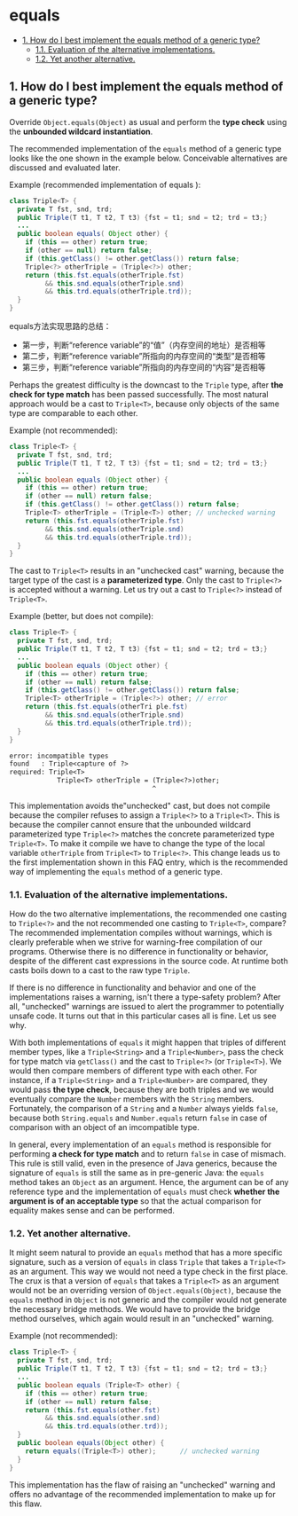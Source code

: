 # equals

<!-- TOC -->

- [1. How do I best implement the equals method of a generic type?](#1-how-do-i-best-implement-the-equals-method-of-a-generic-type)
  - [1.1. Evaluation of the alternative implementations.](#11-evaluation-of-the-alternative-implementations)
  - [1.2. Yet another alternative.](#12-yet-another-alternative)

<!-- /TOC -->

## 1. How do I best implement the equals method of a generic type?

Override `Object.equals(Object)` as usual and perform the **type check** using the **unbounded wildcard instantiation**.

The recommended implementation of the `equals` method of a generic type looks like the one shown in the example below.  Conceivable alternatives are discussed and evaluated later.

Example (recommended implementation of equals ): 

```java
class Triple<T> {
  private T fst, snd, trd;
  public Triple(T t1, T t2, T t3) {fst = t1; snd = t2; trd = t3;}
  ...
  public boolean equals( Object other) {
    if (this == other) return true;
    if (other == null) return false;
    if (this.getClass() != other.getClass()) return false;
    Triple<?> otherTriple = (Triple<?>) other;
    return (this.fst.equals(otherTriple.fst)
         && this.snd.equals(otherTriple.snd)
         && this.trd.equals(otherTriple.trd));
  }
}
```

equals方法实现思路的总结：

- 第一步，判断“reference variable”的“值”（内存空间的地址）是否相等
- 第二步，判断“reference variable”所指向的内存空间的“类型”是否相等
- 第三步，判断“reference variable”所指向的内存空间的“内容”是否相等

Perhaps the greatest difficulty is the downcast to the `Triple` type, after **the check for type match** has been passed successfully. The most natural approach would be a cast to `Triple<T>`, because only objects of the same type are comparable to each other.

Example (not recommended):

```java
class Triple<T> {
  private T fst, snd, trd;
  public Triple(T t1, T t2, T t3) {fst = t1; snd = t2; trd = t3;}
  ...
  public boolean equals (Object other) {
    if (this == other) return true;
    if (other == null) return false;
    if (this.getClass() != other.getClass()) return false;
    Triple<T> otherTriple = (Triple<T>) other; // unchecked warning
    return (this.fst.equals(otherTriple.fst)
         && this.snd.equals(otherTriple.snd)
         && this.trd.equals(otherTriple.trd));
  }
}
```

The cast to `Triple<T>` results in an "unchecked cast" warning, because the target type of the cast is a **parameterized type**. Only the cast to `Triple<?>` is accepted without a warning. Let us try out a cast to `Triple<?>` instead of `Triple<T>`.

Example (better, but does not compile):

```java
class Triple<T> {
  private T fst, snd, trd;
  public Triple(T t1, T t2, T t3) {fst = t1; snd = t2; trd = t3;}
  ...
  public boolean equals (Object other) {
    if (this == other) return true;
    if (other == null) return false;
    if (this.getClass() != other.getClass()) return false;
    Triple<T> otherTriple = (Triple<?>) other; // error
    return (this.fst.equals(otherTri ple.fst)
         && this.snd.equals(otherTriple.snd)
         && this.trd.equals(otherTriple.trd));
  }
}
```

```txt
error: incompatible types
found   : Triple<capture of ?>
required: Triple<T>
            Triple<T> otherTriple = (Triple<?>)other;
                                    ^
```

This implementation avoids the"unchecked" cast, but does not compile because the compiler refuses to assign a `Triple<?>` to a `Triple<T>`.  This is because the compiler cannot ensure that the unbounded wildcard parameterized type `Triple<?>` matches the concrete parameterized type `Triple<T>`. To make it compile we have to change the type of the local variable `otherTriple` from `Triple<T>` to `Triple<?>`. This change leads us to the first implementation shown in this FAQ entry, which is the recommended way of implementing the `equals` method of a generic type.

### 1.1. Evaluation of the alternative implementations.

How do the two alternative implementations, the recommended one casting to `Triple<?>` and the not recommended one casting to `Triple<T>`, compare?  The recommended implementation compiles without warnings, which is clearly preferable when we strive for warning-free compilation of our programs.  Otherwise there is no difference in functionality or behavior, despite of the different cast expressions in the source code. At runtime both casts boils down to a cast to the raw type `Triple`.

If there is no difference in functionality and behavior and one of the implementations raises a warning, isn't there a type-safety problem? After all, "unchecked" warnings are issued to alert the programmer to potentially unsafe code. It turns out that in this particular cases all is fine. Let us see why.

With both implementations of `equals` it might happen that triples of different member types, like a `Triple<String>` and a `Triple<Number>`,  pass the check for type match via `getClass()` and the cast to `Triple<?>` (or `Triple<T>`). We would then compare members of different type with each other. For instance, if a `Triple<String>` and a `Triple<Number>` are compared, they would pass **the type check**, because they are both triples and we would eventually compare the `Number` members with the `String` members. Fortunately, the comparison of a `String` and a `Number` always yields `false`, because both `String.equals` and `Number.equals` return `false` in case of comparison with an object of an imcompatible type.

In general, every implementation of an `equals` method is responsible for performing **a check for type match** and to return `false` in case of mismach. This rule is still valid, even in the presence of Java generics, because the signature of `equals` is still the same as in pre-generic Java: the `equals` method takes an `Object` as an argument. Hence, the argument can be of any reference type and the implementation of `equals` must check **whether the argument is of an acceptable type** so that the actual comparison for equality makes sense and can be performed.

### 1.2. Yet another alternative.

It might seem natural to provide an `equals` method that has a more specific signature, such as a version of `equals` in class `Triple` that takes a `Triple<T>` as an argument. This way we would not need a type check in the first place. The crux is that a version of `equals` that takes a `Triple<T>` as an argument would not be an overriding version of `Object.equals(Object)`, because the `equals` method in `Object` is not generic and the compiler would not generate the necessary bridge methods.  We would have to provide the bridge method ourselves, which again would result in an "unchecked" warning.

Example (not recommended):

```java
class Triple<T> {
  private T fst, snd, trd;
  public Triple(T t1, T t2, T t3) {fst = t1; snd = t2; trd = t3;}
  ...
  public boolean equals (Triple<T> other) {
    if (this == other) return true;
    if (other == null) return false;
    return (this.fst.equals(other.fst)
         && this.snd.equals(other.snd)
         && this.trd.equals(other.trd));
  }
  public boolean equals(Object other) {
    return equals((Triple<T>) other);      // unchecked warning
  }
}
```

This implementation has the flaw of raising an "unchecked" warning and offers no advantage of the recommended implementation to make up for this flaw.

